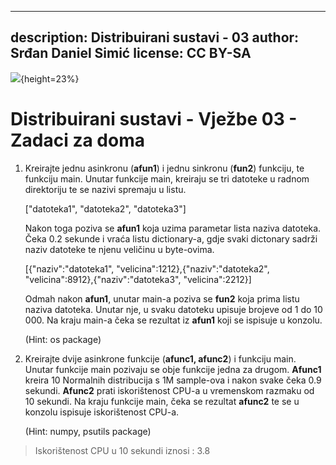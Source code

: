 
---
description: Distribuirani sustavi - 03
author: Srđan Daniel Simić
license: CC BY-SA
---

![](fipu.png){height=23%}

# Distribuirani sustavi - Vježbe 03 - Zadaci za doma

1. Kreirajte jednu asinkronu (**afun1**) i jednu sinkronu (**fun2**) funkciju, te funkciju main.
Unutar funkcije main, kreiraju se tri datoteke u radnom direktoriju te se nazivi spremaju u listu.

   ["datoteka1", "datoteka2", "datoteka3"]  

   Nakon toga poziva se **afun1** koja uzima parametar lista naziva datoteka.
   Čeka 0.2 sekunde i vraća listu dictionary-a, gdje svaki dictonary sadrži naziv datoteke te njenu veličinu u byte-ovima.

    [{"naziv":"datoteka1", "velicina":1212},{"naziv":"datoteka2", "velicina":8912},{"naziv":"datoteka3", "velicina":2212}]

   Odmah nakon **afun1**, unutar main-a poziva se **fun2** koja prima listu naziva datoteka.
   Unutar nje, u svaku datoteku upisuje brojeve od 1 do 10 000.
   Na kraju main-a čeka se rezultat iz **afun1** koji se ispisuje u konzolu.

    (Hint: os package)


2. Kreirajte dvije asinkrone funkcije (**afunc1, afunc2**) i funkciju main.
Unutar funkcije main pozivaju se obje funkcije jedna za drugom.
**Afunc1** kreira 10 Normalnih distribucija s 1M sample-ova i nakon svake čeka 0.9 sekundi.
**Afunc2** prati iskorištenost CPU-a u vremenskom razmaku od 10 sekundi. 
Na kraju funkcije main, čeka se rezultat **afunc2** te se u konzolu ispisuje iskorištenost CPU-a. 

    (Hint: numpy, psutils package)

> Iskorištenost CPU u 10 sekundi iznosi : 3.8

